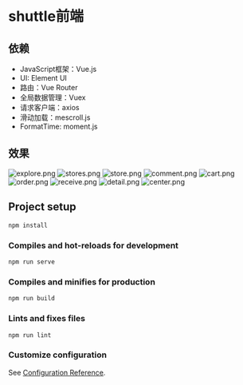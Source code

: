 # shuttle前端

## 依赖

* JavaScript框架：Vue.js
* UI: Element UI
* 路由：Vue Router
* 全局数据管理：Vuex
* 请求客户端：axios
* 滑动加载：mescroll.js
* FormatTime: moment.js

## 效果

![explore.png](https://img.loli.bj/images/2021/02/22/explore.png)
![stores.png](https://img.loli.bj/images/2021/02/22/stores.png)
![store.png](https://img.loli.bj/images/2021/02/22/store.png)
![comment.png](https://img.loli.bj/images/2021/02/22/comment.png)
![cart.png](https://img.loli.bj/images/2021/02/22/cart.png)
![order.png](https://img.loli.bj/images/2021/02/22/order.png)
![receive.png](https://img.loli.bj/images/2021/02/22/recevie.png)
![detail.png](https://img.loli.bj/images/2021/02/22/detail.png)
![center.png](https://img.loli.bj/images/2021/02/22/center.png)

## Project setup
```
npm install
```

### Compiles and hot-reloads for development
```
npm run serve
```

### Compiles and minifies for production
```
npm run build
```

### Lints and fixes files
```
npm run lint
```

### Customize configuration
See [Configuration Reference](https://cli.vuejs.org/config/).
